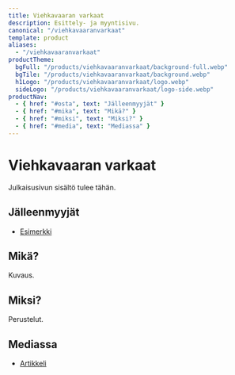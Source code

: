 ```yaml
---
title: Viehkavaaran varkaat
description: Esittely- ja myyntisivu.
canonical: "/viehkavaaranvarkaat"
template: product
aliases:
  - "/viehkavaaranvarkaat"
productTheme:
  bgFull: "/products/viehkavaaranvarkaat/background-full.webp"
  bgTile: "/products/viehkavaaranvarkaat/background.webp"
  h1Logo: "/products/viehkavaaranvarkaat/logo.webp"
  sideLogo: "/products/viehkavaaranvarkaat/logo-side.webp"
productNav:
  - { href: "#osta", text: "Jälleenmyyjät" }
  - { href: "#mika", text: "Mikä?" }
  - { href: "#miksi", text: "Miksi?" }
  - { href: "#media", text: "Mediassa" }
---
```


<h1>Viehkavaaran varkaat</h1>

<p>Julkaisusivun sisältö tulee tähän.</p>

<a name="osta"></a>
<h2>Jälleenmyyjät</h2>
<ul>
  <li><p><a href="#" rel="external">Esimerkki</a></p></li>
</ul>

<a name="mika"></a>
<h2>Mikä?</h2>
<p>Kuvaus.</p>

<a name="miksi"></a>
<h2>Miksi?</h2>
<p>Perustelut.</p>

<a name="media"></a>
<h2>Mediassa</h2>
<ul>
  <li><p><a href="#" rel="external">Artikkeli</a></p></li>
  
</ul>


